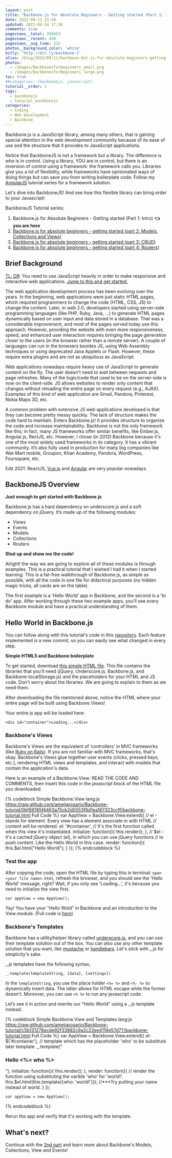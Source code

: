```yaml
---
layout: post
title: "Backbone.js for Absolute Beginners - Getting started (Part 1: Intro)"
date: 2012-09-11 22:50
updated: 2021-04-14 17:38
comments: true
pageviews__total: 359453
pageviews__recent: 428
pageviews__avg_time: 332
photos__background_color: 'white'
bitly: 'http://bit.ly/backbone-1'
alias: /blog/2012/09/11/backbone-dot-js-for-absolute-beginners-getting-started/
photos:
  - /images/Backbonesforbeginners_small.png
  - /images/BackbonesforBeginners_large.png
toc: true
##categories: [backbonejs, javascript]
tutorial__order: 1
tags:
  - backbonejs
  - tutorial_backbonejs
categories:
  - Coding
  - Web Development
  - Backbone
---
```


Backbone.js is a JavaScript library, among many others, that is gaining special attention in the web development community because of its ease of use and the structure that it provides to JavaScript applications.

Notice that BackboneJS is not a framework but a library. The difference is who is in control. Using a library, YOU are in control, but there is an inversion of control using a framework: the framework calls you. Libraries give you a lot of flexibility, while frameworks have opinionated ways of doing things but can save you from writing boilerplate code. Follow my [AngularJS](/tags/angularjs/) tutorial series for a framework solution.

Let's dive into BackboneJS! And see how this flexible library can bring order to your Javascript!

<!--More-->

BackboneJS Tutorial series:

1. Backbone.js for Absolute Beginners - Getting started (Part 1: Intro) **👈 you are here**
1. [Backbone.js for absolute beginners - getting started (part 2: Models, Collections and Views)](/backbone-js-for-absolute-beginners-getting-started-part-2/)
1. [Backbone.js for absolute beginners - getting started (part 3: CRUD)](/backbonejs-for-absolute-beginners-getting-started-part-3/)
1. [Backbone.js for absolute beginners - getting started (part 4: Routers)](/backbone-js-for-absolute-beginners-getting-started-part-4/)

## Brief Background

<a href="#start">TL; DR</a>: You need to use JavaScript heavily in order to make responsive and interactive web applications. <a href="#start">Jump to this and get started.</a>

The web application development process has been evolving over the years. In the beginning, web applications were just static HTML pages, which required programmers to change the code (HTML, CSS, JS) to change the content. Later, in web 2.0, developers started using server-side programming languages (like PHP, Ruby, Java, …) to generate HTML pages dynamically based on user input and data stored in a database. That was a considerable improvement, and most of the pages served today use this approach. However, providing the website with even more responsiveness, speed, and enhanced user interaction requires bringing the page generation closer to the users (in the browser rather than a remote server).  A couple of languages can run in the browsers besides JS, using Web Assembly techniques or using deprecated Java Applets or Flash. However, these require extra plugins and are not as ubiquitous as JavaScript.

Web applications nowadays require heavy use of JavaScript to generate content on the fly. The user doesn't need to wait between requests and page refreshes. Many of the logic/code that used to be on the server-side is now on the client-side. JS allows websites to render only content that changes without reloading the entire page on every request (e.g., AJAX). Examples of this kind of web application are Gmail, Pandora, Pinterest, Nokia Maps 3D, etc.

A common problem with extensive JS web applications developed is that they can become pretty messy quickly. The lack of structure makes the code hard to maintain. Enters Backbone.js! It provides structure to organize the code and increase maintainability. Backbone is not the only framework like this; in fact, many JS frameworks offer similar benefits, like Ember.js, Angular.js, RectJS, etc. However, I chose (in 2012) Backbone because it's one of the most widely used frameworks in its category. It has a vibrant community. It’s also fully used in production for many big companies like Wal-Mart mobile, Groupon, Khan Academy, Pandora, WordPress, Foursquare, etc.

Edit 2021: ReactJS, [Vue.js](/tags/vuejs/) and [Angular](/tags/angular/) are very popular nowadays.

<a id="start"></a>

## BackboneJS Overview

**Just enough to get started with Backbone.js**

Backbone.js has a hard dependency on underscore.js and a soft dependency on jQuery. It’s made up of the following modules:

   * Views
   * Events
   * Models
   * Collections
   * Routers

**Shut up and show me the code!**

Alright! the way we are going to explore all of these modules is through examples. This is a practical tutorial that I wished I had it when I started learning. This is a fat-free walkthrough of Backbone.js, as simple as possible, with all the code in one file for didactical purposes (no hidden magic tricks, all cards are on the table).

The first example is a ‘Hello World’ app in Backbone, and the second is a 'to do' app. After working through these two example apps, you’ll see every Backbone module and have a practical understanding of them.


## Hello World in Backbone.js

You can follow along with this tutorial's code in this [repository](https://github.com/amejiarosario/Backbone-tutorial/commits/). Each feature implemented is a new commit, so you can easily see what changed in every step.

**Simple HTML5 and Backbone boilerplate**

To get started, download [this simple HTML file](https://raw.github.com/amejiarosario/Backbone-tutorial/439ff34409dfc01adca7f9f96efcd726295f1aac/backbone-tutorial.html). This file contains the libraries that you'll need (jQuery, Underscore.js, Backbone.js, and Backbone-localStorage.js) and the placeholders for your HTML and JS code. Don't worry about the libraries. We are going to explain to them as we need them.

After downloading the file mentioned above, notice the HTML where your entire page will be built using Backbone.Views!

Your entire js app will be loaded here:

`<div id="container">Loading...</div>`

### Backbone's Views

Backbone's Views are the equivalent of ‘controllers’ in MVC frameworks (like [Ruby on Rails](/ruby-on-rails-architectural-design/)). If you are not familiar with MVC frameworks, that's okay. Backbone's Views glue together user events (clicks, pressed keys, etc.), rendering HTML views and templates, and interact with models that contain the application's data.

Here is an example of a Backbone.View: READ THE CODE AND COMMENTS, then insert this code in the javascript block of the HTML file you downloaded.

{% codeblock Simple Backbone.View lang:js https://raw.github.com/amejiarosario/Backbone-tutorial/0bf69185f4463a75cb2d5553f8d1ea197323ccff/backbone-tutorial.html Full Code %}
    var AppView = Backbone.View.extend({
      // el - stands for element. Every view has a element associate in with HTML
      //      content will be rendered.
      el: '#container',
      // It's the first function called when this view it's instantiated.
      initialize: function(){
        this.render();
      },
      // $el - it's a cached jQuery object (el), in which you can use jQuery functions
      //       to push content. Like the Hello World in this case.
      render: function(){
        this.$el.html("Hello World");
      }
    });
{% endcodeblock %}

### Test the app

After copying the code, open the HTML file by typing this in terminal: `open <your file name>.html`, refresh the browser, and you should see the 'Hello World' message, right? Wait, if you only see 'Loading…', it's because you need to initialize the view first.

`var appView = new AppView();`

Yay! You have your "Hello Wold" in Backbone and an introduction to the View module. (Full code is [here](https://raw.github.com/amejiarosario/Backbone-tutorial/0bf69185f4463a75cb2d5553f8d1ea197323ccff/backbone-tutorial.html))

### Backbone's Templates

Backbone has a utility/helper library called [underscore.js](http://underscorejs.org/?utm_source=adrianmejia.com), and you can use their template solution out of the box. You can also use any other template solution that you want, like [mustache](https://github.com/janl/mustache.js) or [handlebars](https://github.com/wycats/handlebars.js). Let's stick with _.js for simplicity's sake.

_.js templates have the following syntax,

`_.template(templateString, [data], [settings])`

In the `templateString`, you use the place holder `<%= %>` and `<%- %>` to dynamically insert data. The latter allows for HTML escape while the former doesn't. Moreover, you can use `<% %>` to run any javascript code.

Let’s see it in action and rewrite our "Hello World" using a _.js template instead.

{% codeblock Simple Backbone.View and Templates lang:js https://raw.github.com/amejiarosario/Backbone-tutorial/c5b131278ecde92f33882c9a2c22ee4119e57d77/backbone-tutorial.html Full Code %}
    var AppView = Backbone.View.extend({
      el: $('#container'),
      // template which has the placeholder 'who' to be substitute later
      template: _.template("<h3>Hello <%= who %></h3>"),
      initialize: function(){
        this.render();
      },
      render: function(){
        // render the function using substituting the varible 'who' for 'world!'.
        this.$el.html(this.template({who: 'world!'}));
        //***Try putting your name instead of world.
      }
    });

    var appView = new AppView();
{% endcodeblock %}

Rerun the app and verify that it's working with the template.

## What's next?
Continue with the [2nd part](/backbone-js-for-absolute-beginners-getting-started-part-2/) and learn more about Backbone's Models, Collections, View and Events!
